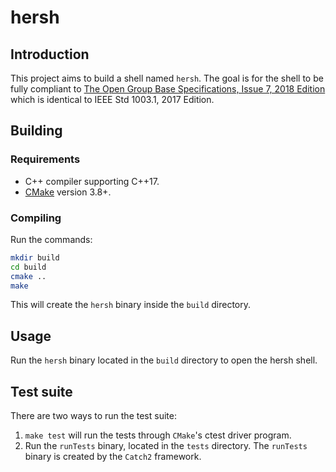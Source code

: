 # hersh

## Introduction
This project aims to build a shell named `hersh`.
The goal is for the shell to be fully compliant to [The Open Group Base Specifications, Issue 7, 2018 Edition](https://publications.opengroup.org/standards/unix/c181) which is identical to IEEE Std 1003.1, 2017 Edition.

## Building
### Requirements
* C++ compiler supporting C++17.
* [CMake](https://github.com/Kitware/CMake) version 3.8+.

### Compiling

Run the commands:

```bash
mkdir build
cd build
cmake ..
make
```

This will create the `hersh` binary inside the `build` directory.

## Usage
Run the `hersh` binary located in the `build` directory to open the hersh shell.

## Test suite

There are two ways to run the test suite:

1. `make test` will run the tests through `CMake`'s ctest driver program.
2. Run the `runTests` binary, located in the `tests` directory. The `runTests` binary is created by the `Catch2` framework.
